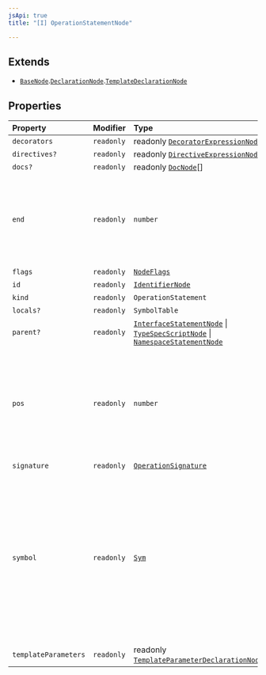 ```yaml
---
jsApi: true
title: "[I] OperationStatementNode"

---
```

## Extends

- [`BaseNode`](BaseNode.md).[`DeclarationNode`](DeclarationNode.md).[`TemplateDeclarationNode`](TemplateDeclarationNode.md)

## Properties

| Property | Modifier | Type | Description | Overrides | Inherited from |
| :------ | :------ | :------ | :------ | :------ | :------ |
| `decorators` | `readonly` | readonly [`DecoratorExpressionNode`](DecoratorExpressionNode.md)[] | - | - | - |
| `directives?` | `readonly` | readonly [`DirectiveExpressionNode`](DirectiveExpressionNode.md)[] | - | [`BaseNode`](BaseNode.md).`directives` | [`BaseNode`](BaseNode.md).`directives` |
| `docs?` | `readonly` | readonly [`DocNode`](DocNode.md)[] | - | [`BaseNode`](BaseNode.md).`docs` | [`BaseNode`](BaseNode.md).`docs` |
| `end` | `readonly` | `number` | The ending position measured in UTF-16 code units from the start of the<br />full string. Exclusive. | [`BaseNode`](BaseNode.md).`end` | [`BaseNode`](BaseNode.md).`end` |
| `flags` | `readonly` | [`NodeFlags`](../enumerations/NodeFlags.md) | - | [`BaseNode`](BaseNode.md).`flags` | [`BaseNode`](BaseNode.md).`flags` |
| `id` | `readonly` | [`IdentifierNode`](IdentifierNode.md) | - | [`DeclarationNode`](DeclarationNode.md).`id` | [`DeclarationNode`](DeclarationNode.md).`id` |
| `kind` | `readonly` | `OperationStatement` | - | [`BaseNode`](BaseNode.md).`kind` | [`BaseNode`](BaseNode.md).`kind` |
| `locals?` | `readonly` | `SymbolTable` | - | [`TemplateDeclarationNode`](TemplateDeclarationNode.md).`locals` | [`TemplateDeclarationNode`](TemplateDeclarationNode.md).`locals` |
| `parent?` | `readonly` | [`InterfaceStatementNode`](InterfaceStatementNode.md) \| [`TypeSpecScriptNode`](TypeSpecScriptNode.md) \| [`NamespaceStatementNode`](NamespaceStatementNode.md) | - | [`BaseNode`](BaseNode.md).`parent` | [`BaseNode`](BaseNode.md).`parent` |
| `pos` | `readonly` | `number` | The starting position of the ranger measured in UTF-16 code units from the<br />start of the full string. Inclusive. | [`BaseNode`](BaseNode.md).`pos` | [`BaseNode`](BaseNode.md).`pos` |
| `signature` | `readonly` | [`OperationSignature`](../type-aliases/OperationSignature.md) | - | - | - |
| `symbol` | `readonly` | [`Sym`](Sym.md) | Could be undefined but making this optional creates a lot of noise. In practice,<br />you will likely only access symbol in cases where you know the node has a symbol. | [`BaseNode`](BaseNode.md).`symbol` | [`BaseNode`](BaseNode.md).`symbol` |
| `templateParameters` | `readonly` | readonly [`TemplateParameterDeclarationNode`](TemplateParameterDeclarationNode.md)[] | - | [`TemplateDeclarationNode`](TemplateDeclarationNode.md).`templateParameters` | [`TemplateDeclarationNode`](TemplateDeclarationNode.md).`templateParameters` |
